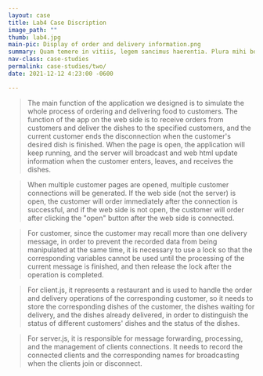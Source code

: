 ```yaml
---
layout: case
title: Lab4 Case Discription
image_path: ""
thumb: lab4.jpg
main-pic: Display of order and delivery information.png
summary: Quam temere in vitiis, legem sancimus haerentia. Plura mihi bona sunt, inclinet, amari petere vellent. Ambitioni dedisse scripsisse iudicaretur.
nav-class: case-studies
permalink: case-studies/two/
date: 2021-12-12 4:23:00 -0600

---
```



> The main function of the application we designed is to simulate the whole process of ordering and delivering food to customers. The function of the app on the web side is to receive orders from customers and deliver the dishes to the specified customers, and the current customer ends the disconnection when the customer's desired dish is finished. When the page is open, the application will keep running, and the server will broadcast and web html update information when the customer enters, leaves, and receives the dishes.

>When multiple customer pages are opened, multiple customer connections will be generated. If the web side (not the server) is open, the customer will order immediately after the connection is successful, and if the web side is not open, the customer will order after clicking the "open" button after the web side is connected.

>For customer, since the customer may recall more than one delivery message, in order to prevent the recorded data from being manipulated at the same time, it is necessary to use a lock so that the corresponding variables cannot be used until the processing of the current message is finished, and then release the lock after the operation is completed.

> For client.js, it represents a restaurant and is used to handle the order and delivery operations of the corresponding customer, so it needs to store the corresponding dishes of the customer, the dishes waiting for delivery, and the dishes already delivered, in order to distinguish the status of different customers' dishes and the status of the dishes.

>For server.js, it is responsible for message forwarding, processing, and the management of clients connections. It needs to record the connected clients and the corresponding names for broadcasting when the clients join or disconnect.
